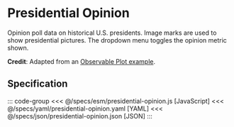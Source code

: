<script setup>
  import Example from '../components/Example.vue';
  import { reset } from '@uwdata/vgplot';
  reset();
</script>

# Presidential Opinion

Opinion poll data on historical U.S. presidents.
Image marks are used to show presidential pictures.
The dropdown menu toggles the opinion metric shown.


<Example spec="/specs/yaml/presidential-opinion.yaml" />

**Credit**: Adapted from an [Observable Plot example](https://observablehq.com/@observablehq/plot-image-medals).

## Specification

::: code-group
<<< @/specs/esm/presidential-opinion.js [JavaScript]
<<< @/specs/yaml/presidential-opinion.yaml [YAML]
<<< @/specs/json/presidential-opinion.json [JSON]
:::
